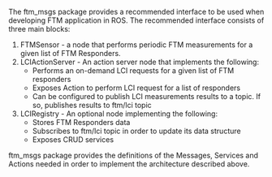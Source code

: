The ftm_msgs package provides a recommended interface to be used when developing FTM application in ROS.
The recommended interface consists of three main blocks:
1. FTMSensor - a node that performs periodic FTM measurements for a given list of FTM Responders.
2. LCIActionServer - An action server node that implements the following:
	- Performs an on-demand LCI requests for a given list of FTM responders
	- Exposes Action to perform LCI request for a list of responders
	- Can be configured to publish LCI measurements results to a topic. If so, publishes results to ftm/lci topic
3. LCIRegistry -  An optional node implementing the following:
	- Stores FTM Responders data
	- Subscribes to ftm/lci topic in order to update its data structure
	- Exposes CRUD services
	
ftm_msgs package provides the definitions of the Messages, Services and Actions needed in order to implement the architecture described above.
